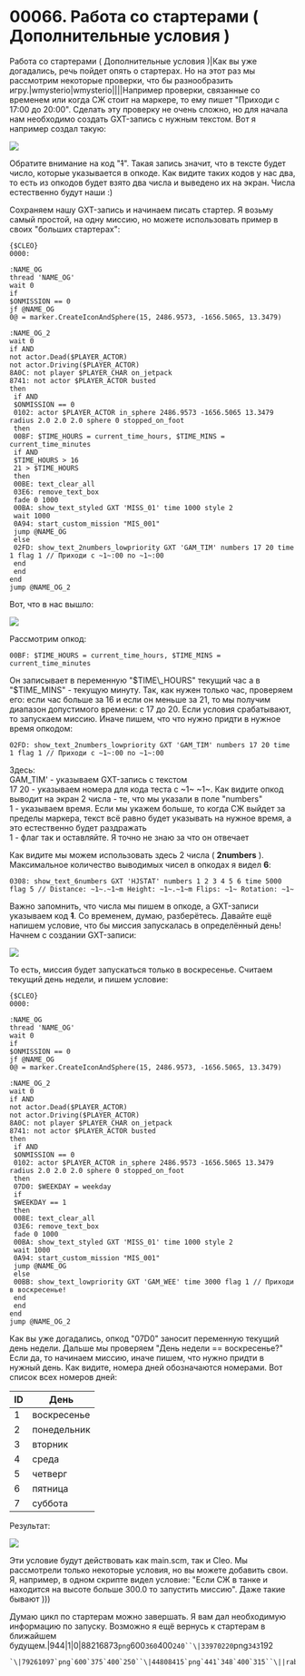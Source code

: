 # 00066. Работа со стартерами ( Дополнительные условия )

Работа со стартерами ( Дополнительные условия )|Как вы уже догадались, речь пойдет опять о стартерах. Но на этот раз мы рассмотрим некоторые проверки, что бы разнообразить игру.|wmysterio|wmysterio||||Например проверки, связанные со временем или когда СЖ стоит на маркере, то ему пишет "Приходи с 17:00 до 20:00". Сделать эту проверку не очень сложно, но для начала нам необходимо создать GXT-запись с нужным текстом. Вот я например создал такую:

![](https://github.com/wmysterio/scm-scripting-lessons/raw/resources/\_pu/0/44808415.png)

Обратите внимание на код "~~1~~". Такая запись значит, что в тексте будет число, которые указывается в опкоде. Как видите таких кодов у нас два, то есть из опкодов будет взято два числа и выведено их на экран. Числа естественно будут наши :)

Сохраняем нашу GXT-запись и начинаем писать стартер. Я возьму самый простой, на одну миссию, но можете использовать пример в своих "больших стартерах":

```
{$CLEO}
0000:

:NAME_OG
thread 'NAME_OG'
wait 0
if
$ONMISSION == 0
jf @NAME_OG
0@ = marker.CreateIconAndSphere(15, 2486.9573, -1656.5065, 13.3479)

:NAME_OG_2
wait 0
if AND
not actor.Dead($PLAYER_ACTOR)
not actor.Driving($PLAYER_ACTOR)
8A0C: not player $PLAYER_CHAR on_jetpack
8741: not actor $PLAYER_ACTOR busted
then
 if AND
 $ONMISSION == 0
 0102: actor $PLAYER_ACTOR in_sphere 2486.9573 -1656.5065 13.3479 radius 2.0 2.0 2.0 sphere 0 stopped_on_foot
 then
 00BF: $TIME_HOURS = current_time_hours, $TIME_MINS = current_time_minutes
 if AND
 $TIME_HOURS > 16
 21 > $TIME_HOURS
 then 
 00BE: text_clear_all
 03E6: remove_text_box
 fade 0 1000
 00BA: show_text_styled GXT 'MISS_01' time 1000 style 2
 wait 1000
 0A94: start_custom_mission "MIS_001"
 jump @NAME_OG
 else
 02FD: show_text_2numbers_lowpriority GXT 'GAM_TIM' numbers 17 20 time 1 flag 1 // Приходи с ~1~:00 по ~1~:00
 end
 end 
end
jump @NAME_OG_2
```

Вот, что в нас вышло:

![](https://github.com/wmysterio/scm-scripting-lessons/raw/resources/\_pu/0/88216873.png)

Рассмотрим опкод:

```
00BF: $TIME_HOURS = current_time_hours, $TIME_MINS = current_time_minutes
```

Он запиcывает в переменную "$TIME\_HOURS" текущий час а в "$TIME\_MINS" - текущую минуту. Так, как нужен только час, проверяем его: если час больше за 16 и если он меньше за 21, то мы получим диапазон допустимого времени: с 17 до 20. Если условия срабатывают, то запускаем миссию. Иначе пишем, что что нужно придти в нужное время опкодом:

```
02FD: show_text_2numbers_lowpriority GXT 'GAM_TIM' numbers 17 20 time 1 flag 1 // Приходи с ~1~:00 по ~1~:00
```

Здесь:\
GAM\_TIM' - указываем GXT-запись с текстом\
17 20 - указываем номера для кода теста с \~1\~ \~1\~. Как видите опкод выводит на экран 2 числа - те, что мы указали в поле "numbers"\
1 - указываем время. Если мы укажем больше, то когда СЖ выйдет за пределы маркера, текст всё равно будет указывать на нужное время, а это естественно будет раздражать\
1 - флаг так и оставляйте. Я точно не знаю за что он отвечает

Как видите мы можем использовать здесь 2 числа ( **2numbers** ). Максимальное количество выводимых чисел в опкодах я видел **6**:

```
0308: show_text_6numbers GXT 'HJSTAT' numbers 1 2 3 4 5 6 time 5000 flag 5 // Distance: ~1~.~1~m Height: ~1~.~1~m Flips: ~1~ Rotation: ~1~
```

Важно запомнить, что числа мы пишем в опкоде, а GXT-записи указываем код ~~**1**~~. Со временем, думаю, разберётесь. Давайте ещё напишем условие, что бы миссия запускалась в определённый день! Начнем с создании GXT-записи:

![](../../\_pu/0/33970220.png)

То есть, миссия будет запускаться только в воскресенье. Считаем текущий день недели, и пишем условие:

```
{$CLEO}
0000:

:NAME_OG
thread 'NAME_OG'
wait 0
if
$ONMISSION == 0
jf @NAME_OG
0@ = marker.CreateIconAndSphere(15, 2486.9573, -1656.5065, 13.3479)

:NAME_OG_2
wait 0
if AND
not actor.Dead($PLAYER_ACTOR)
not actor.Driving($PLAYER_ACTOR)
8A0C: not player $PLAYER_CHAR on_jetpack
8741: not actor $PLAYER_ACTOR busted
then
 if AND
 $ONMISSION == 0
 0102: actor $PLAYER_ACTOR in_sphere 2486.9573 -1656.5065 13.3479 radius 2.0 2.0 2.0 sphere 0 stopped_on_foot
 then
 07D0: $WEEKDAY = weekday
 if
 $WEEKDAY == 1
 then 
 00BE: text_clear_all
 03E6: remove_text_box
 fade 0 1000
 00BA: show_text_styled GXT 'MISS_01' time 1000 style 2
 wait 1000
 0A94: start_custom_mission "MIS_001"
 jump @NAME_OG
 else
 00BB: show_text_lowpriority GXT 'GAM_WEE' time 3000 flag 1 // Приходи в воскресенье!
 end
 end 
end
jump @NAME_OG_2
```

Как вы уже догадались, опкод "07D0" заносит переменную текущий день недели. Дальше мы проверяем "День недели == воскресенье?" Если да, то начинаем миссию, иначе пишем, что нужно придти в нужный день. Как видите, номера дней обозначаются номерами. Вот список всех номеров дней:

| ID | День        |
| -- | ----------- |
| 1  | воскресенье |
| 2  | понедельник |
| 3  | вторник     |
| 4  | среда       |
| 5  | четверг     |
| 6  | пятница     |
| 7  | суббота     |

Результат:

![](https://github.com/wmysterio/scm-scripting-lessons/raw/resources/\_pu/0/79261097.png)

Эти условие будут действовать как main.scm, так и Cleo. Мы рассмотрели только некоторые условия, но вы можете добавить свои. Я, например, в одном скрипте видел условие: "Если СЖ в танке и находится на высоте больше 300.0 то запустить миссию". Даже такие бывают )))

Думаю цикл по стартерам можно завершать. Я вам дал необходимую информацию по запуску. Возможно я ещё вернусь к стартерам в ближайшем будущем.|944|1|0|88216873`png`600`360`400`240``\|33970220`png`343`192

```
`\|79261097`png`600`375`400`250``\|44808415`png`441`348`400`315``\||rabota_so_starterami_dopolnitelnye_uslovija|1499622692
```
